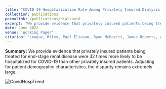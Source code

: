 ```yaml
---
title: "COVID-19 Hospitalization Rate Among Privately Insured Dialysis Patients"
collection: publications
permalink: /publications/dialcovid
excerpt: "We provide evidence that privately insured patients being treated for end-stage renal disease were 32 times more likely to be hospitalized for COVID-19 than other privately insured patients. Adjusting for patient demographic characteristics, the disparity remains extremely large."
date: June 2022
venue: 'Working Paper'
citation: 'League, Riley, Paul Eliason, Ryan McDevitt, James Roberts, and Heather Wong. (2022). &quot;COVID-19 Hospitalization Rate Among Privately Insured Dialysis Patients&quot; Working Paper.'
---
```


**Summary:** We provide evidence that privately insured patients being treated for end-stage renal disease were 32 times more likely to be hospitalized for COVID-19 than other privately insured patients. Adjusting for patient demographic characteristics, the disparity remains extremely large.

![CovidHospTrend](https://rileyleague.github.io/images/covidhosp_trend.png)
